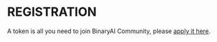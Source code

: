 # REGISTRATION

A token is all you need to join BinaryAI Community, please [apply it here](https://binaryai.tencent.com/apply-token).
